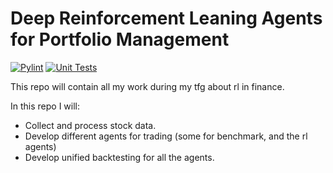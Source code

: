 # Deep Reinforcement Leaning Agents for Portfolio Management
[![Pylint](https://github.com/chriss1245/reinforcement_learning_in_finance/actions/workflows/norm_checking.yml/badge.svg)](https://github.com/chriss1245/reinforcement_learning_in_finance/actions/workflows/norm_checking.yml) [![Unit Tests](https://github.com/chriss1245/reinforcement_learning_in_finance/actions/workflows/unittests.yml/badge.svg)](https://github.com/chriss1245/reinforcement_learning_in_finance/actions/workflows/unittests.yml)


This repo will contain all my  work during my tfg about rl in finance.

In this repo I will: 
* Collect and process stock data.
* Develop different agents for trading (some for benchmark, and the rl agents)
* Develop unified backtesting for all the agents.


